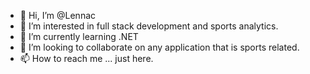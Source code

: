 - 👋 Hi, I’m @Lennac
- 👀 I’m interested in full stack development and sports analytics.
- 🌱 I’m currently learning .NET
- 💞️ I’m looking to collaborate on any application that is sports related.
- 📫 How to reach me ... just here.

<!---
Lennac/Lennac is a ✨ special ✨ repository because its `README.md` (this file) appears on your GitHub profile.
You can click the Preview link to take a look at your changes.
--->
